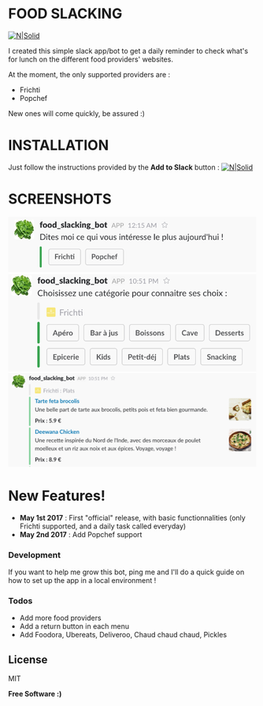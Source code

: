 # FOOD SLACKING

[![N|Solid](https://platform.slack-edge.com/img/add_to_slack@2x.png)](https://slack.com/oauth/authorize?&client_id=158493540211.158495716179&scope=bot)

I created this simple slack app/bot to get a daily reminder to check what's for lunch on the different food providers' websites.

At the moment, the only supported providers are :
  - Frichti
  - Popchef

New ones will come quickly, be assured :)

# INSTALLATION
Just follow the instructions provided by the **Add to Slack** button : 
[![N|Solid](https://platform.slack-edge.com/img/add_to_slack.png)](https://slack.com/oauth/authorize?&client_id=158493540211.158495716179&scope=bot)

# SCREENSHOTS
![Screenshot 1](/images/readme-providers.png?raw=true "Choose your daily food provider !")
![Screenshot 2](/images/readme-categories.png?raw=true "Frichti example : menu category selection")
![Screenshot 3](/images/readme-propositions.png?raw=true "Frichti example : propositions for the 'Plats' category")

# New Features!

  - **May 1st 2017** : First "official" release, with basic functionnalities (only Frichti supported, and a daily task called everyday)
  - **May 2nd 2017** : Add Popchef support

### Development

If you want to help me grow this bot, ping me and I'll do a quick guide on how to set up the app in a local environment !

### Todos

 - Add more food providers
 - Add a return button in each menu
 - Add Foodora, Ubereats, Deliveroo, Chaud chaud chaud, Pickles

License
----

MIT

**Free Software :)**